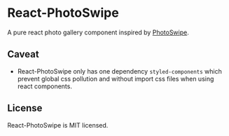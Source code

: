 # React-PhotoSwipe

A pure react photo gallery component inspired by [PhotoSwipe](https://github.com/dimsemenov/PhotoSwipe).

## Caveat

- React-PhotoSwipe only has one dependency `styled-components` which prevent global css pollution and without import css files when using react components.

## License

React-PhotoSwipe is MIT licensed.

